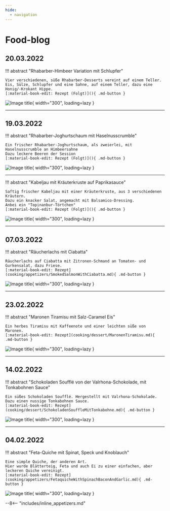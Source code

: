 ```yaml
---
hide:
  - navigation
---
```

# Food-blog

## 20.03.2022

!!! abstract "Rhabarber-Himbeer Variation mit Schlupfer"

    Vier verschiedenen, süße Rhabarber-Desserts vereint auf einem Teller.  
    Eis, Sülze, Schlupfer und eine Sahne, auf einem Teller, dazu eine Honig/-Krokant Hippe.  
    [:material-book-edit: Rezept (Folgt)](){ .md-button }

![Image title](https://nx3254.your-storageshare.de/s/oie7LZgzxKGsj7a/preview){ width="300", loading=lazy }

---

## 19.03.2022

!!! abstract "Rhabarber-Joghurtschaum mit Haselnusscrumble"

    Ein frischer Rhabarber-Joghurtschaum, als zweierlei, mit Haselnusscrumble an Himbeersahne  
    Dazu leckere Beeren der Session  
    [:material-book-edit: Rezept (Folgt)](){ .md-button }

![Image title](https://nx3254.your-storageshare.de/s/zYQQGo3zD9ajqff/preview){ width="300", loading=lazy }

---

!!! abstract "Kabeljau mit Kräuterkruste auf Paprikasauce"

    Saftig frischer Kabeljau mit einer Kräuterkruste, aus 3 verschiedenen Kräutern.  
    Dazu ein knacker Salat, angemacht mit Balsamico-Dressing.  
    Anbei ein "Topinanbur-Törtchen"  
    [:material-book-edit: Rezept (Folgt)](){ .md-button }

![Image title](https://nx3254.your-storageshare.de/s/AKqipiA7E68iyJd/preview){ width="300", loading=lazy }

---

## 07.03.2022

!!! abstract "Räucherlachs mit Ciabatta"

    Räucherlachs auf Ciabatta mit Zitronen-Schmand an Tomaten- und Gurkensalat, dazu Friese.  
    [:material-book-edit: Rezept](cooking/appetizers/SmokedSalmonWithCiabatta.md){ .md-button }

![Image title](https://nx3254.your-storageshare.de/s/gJe6FPNaM3Xaqd5/preview){ width="300", loading=lazy }

---

## 23.02.2022

!!! abstract "Maronen Tiramisu mit Salz-Caramel Eis"

    Ein herbes Tiramisu mit Kaffeenote und einer leichten süße von Maronen.  
    [:material-book-edit: Rezept](cooking/dessert/MaronenTiramisu.md){ .md-button }

![Image title](https://nx3254.your-storageshare.de/s/pEBpX4Yd77gMjfT/preview){ width="300", loading=lazy }

---

## 14.02.2022

!!! abstract "Schokoladen Soufflé von der Valrhona-Schokolade, mit Tonkabohnen Sauce"

    Ein süßes Schokoladen Soufflé. Hergestellt mit Valrhona-Schokolade.  
    Dazu einen nussige Tonkabohnen Sauce.  
    [:material-book-edit: Rezept](cooking/dessert/SchokoladenSouffleMitTonkabohne.md){ .md-button }

![Image title](https://nx3254.your-storageshare.de/s/y2JRzkrB4T2ZtbG/preview){ width="300", loading=lazy }

---

## 04.02.2022

!!! abstract "Feta-Quiche mit Spinat, Speck und Knoblauch"

    Eine simple Quiche, der anderen Art.  
    Hier wurde Blätterteig, Feta und auch Ei zu einer einfachen, aber leckeren Quiche vereinigt.  
    [:material-book-edit: Rezept](cooking/appetizers/FetaquicheWithSpinachBaconAndGarlic.md){ .md-button }

![Image title](https://nx3254.your-storageshare.de/s/to9WN9zYHMMxqf5/preview){ width="300", loading=lazy }

--8<-- "includes/inline_appetizers.md"

